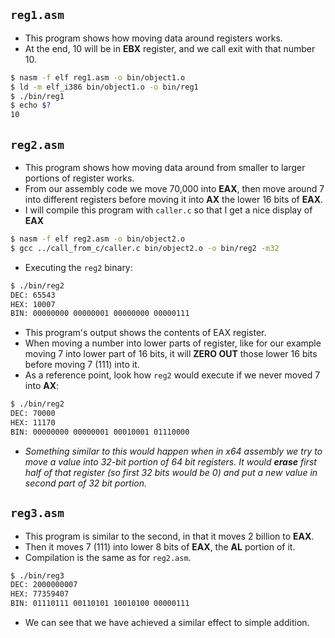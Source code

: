 ## `reg1.asm`

- This program shows how moving data around registers works.
- At the end, 10 will be in __EBX__ register, and we call exit with that number 10.
```sh
$ nasm -f elf reg1.asm -o bin/object1.o
$ ld -m elf_i386 bin/object1.o -o bin/reg1
$ ./bin/reg1
$ echo $?
10
```

## `reg2.asm`

- This program shows how moving data around from smaller to larger portions of register works.
- From our assembly code we move 70,000 into __EAX__, then move around 7 into different registers before moving it into __AX__ the lower 16 bits of __EAX__.
- I will compile this program with `caller.c` so that I get a nice display of __EAX__

```sh
$ nasm -f elf reg2.asm -o bin/object2.o
$ gcc ../call_from_c/caller.c bin/object2.o -o bin/reg2 -m32
```

- Executing the `reg2` binary:

```sh
$ ./bin/reg2 
DEC: 65543
HEX: 10007
BIN: 00000000 00000001 00000000 00000111
```

- This program's output shows the contents of EAX register.
- When moving a number into lower parts of register, like for our example moving 7 into lower part of 16 bits, it will __ZERO OUT__ those lower 16 bits before moving 7 (111) into it.
- As a reference point, look how `reg2` would execute if we never moved 7 into __AX__:
```sh
$ ./bin/reg2 
DEC: 70000
HEX: 11170
BIN: 00000000 00000001 00010001 01110000
```

- *Something similar to this would happen when in x64 assembly we try to move a value into 32-bit portion of 64 bit registers. It would __erase__ first half of that register (so first 32 bits would be 0) and put a new value in second part of 32 bit portion.*

## `reg3.asm`

- This program is similar to the second, in that it moves 2 billion to __EAX__.
- Then it moves 7 (111) into lower 8 bits of __EAX__, the __AL__ portion of it.
- Compilation is the same as for `reg2.asm`.
```sh
$ ./bin/reg3 
DEC: 2000000007
HEX: 77359407
BIN: 01110111 00110101 10010100 00000111
```

- We can see that we have achieved a similar effect to simple addition.